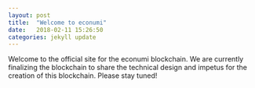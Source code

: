 ```yaml
---
layout: post
title:  "Welcome to econumi"
date:   2018-02-11 15:26:50
categories: jekyll update
---
```

Welcome to the official site for the econumi blockchain. We are currently finalizing the blockchain to share the technical design and impetus for the creation of this blockchain. Please stay tuned!
